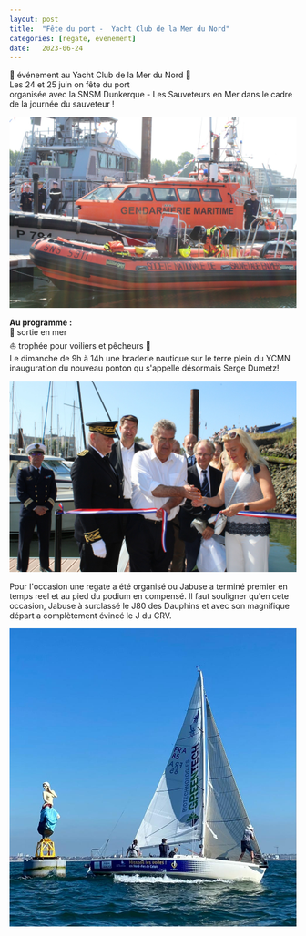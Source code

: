 ```yaml
---
layout: post
title:  "Fête du port -  Yacht Club de la Mer du Nord"
categories: [regate, evenement]
date:   2023-06-24
---
```


📣 événement au Yacht Club de la Mer du Nord 📣   
Les 24 et 25 juin on fête du port    
organisée avec la SNSM Dunkerque - Les Sauveteurs en Mer dans le cadre de la journée du sauveteur !    

![SNSM](/images/posts/port_fete/port_fete2.jpg)

**Au programme :**     
🌊 sortie en mer     
⛵️ trophée pour voiliers et pêcheurs 🚤    
Le dimanche de 9h à 14h une braderie nautique sur le terre plein du YCMN    
inauguration du nouveau ponton qu s'appelle désormais Serge Dumetz!

![inauguration](/images/posts/port_fete/port_fete.jpg)

Pour l'occasion une regate a été organisé ou Jabuse a terminé premier en temps reel et au pied du podium en compensé. Il faut souligner qu'en cete occasion, Jabuse à surclassé le J80 des Dauphins et avec son magnifique départ a complètement évincé le J du CRV.

![jabuse](/images/posts/port_fete/port_fete3.jpg)


